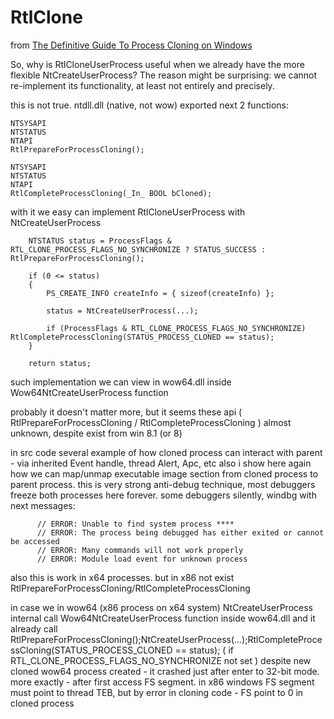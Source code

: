# RtlClone

from [The Definitive Guide To Process Cloning on Windows](https://github.com/huntandhackett/process-cloning/tree/master?tab=readme-ov-file#the-definitive-guide-to-process-cloning-on-windows)
 
So, why is RtlCloneUserProcess useful when we already have the more flexible NtCreateUserProcess? The reason might be surprising: we cannot re-implement its functionality, at least not entirely and precisely.

this is not true. ntdll.dll (native, not wow) exported next 2 functions:

```
NTSYSAPI
NTSTATUS
NTAPI
RtlPrepareForProcessCloning();

NTSYSAPI
NTSTATUS
NTAPI
RtlCompleteProcessCloning(_In_ BOOL bCloned);
```

with it we easy can implement RtlCloneUserProcess with NtCreateUserProcess

```
	NTSTATUS status = ProcessFlags & RTL_CLONE_PROCESS_FLAGS_NO_SYNCHRONIZE ? STATUS_SUCCESS : RtlPrepareForProcessCloning();

	if (0 <= status)
	{
		PS_CREATE_INFO createInfo = { sizeof(createInfo) };

		status = NtCreateUserProcess(...);

		if (ProcessFlags & RTL_CLONE_PROCESS_FLAGS_NO_SYNCHRONIZE) RtlCompleteProcessCloning(STATUS_PROCESS_CLONED == status);
	}

	return status;
```

such implementation we can view in wow64.dll inside Wow64NtCreateUserProcess function

probably it doesn't matter more, but it seems these api ( RtlPrepareForProcessCloning / RtlCompleteProcessCloning ) almost unknown, despite exist from win 8.1 (or 8)

in src code several example of how cloned process can interact with parent - via inherited Event handle, thread Alert, Apc, etc
also i show here again how we can map/unmap executable image section from cloned process to parent process. this is very strong anti-debug technique, most debuggers freeze both processes here forever. some debuggers silently, windbg with next messages:

```
      // ERROR: Unable to find system process ****
      // ERROR: The process being debugged has either exited or cannot be accessed
      // ERROR: Many commands will not work properly
      // ERROR: Module load event for unknown process
```
also this is work in x64 processes. but in x86 not exist RtlPrepareForProcessCloning/RtlCompleteProcessCloning

in case we in wow64 (x86 process on x64 system) NtCreateUserProcess internal call Wow64NtCreateUserProcess function inside wow64.dll
and it already call RtlPrepareForProcessCloning();NtCreateUserProcess(...);RtlCompleteProcessCloning(STATUS_PROCESS_CLONED == status); ( if RTL_CLONE_PROCESS_FLAGS_NO_SYNCHRONIZE not set )
despite new cloned wow64 process created - it crashed just after enter to 32-bit mode. more exactly - after first access FS segment. in x86 windows FS segment must point to thread TEB, but by error in cloning code - FS point to 0 in cloned process
